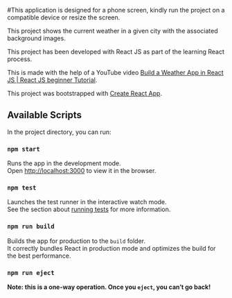 #This application is designed for a phone screen, kindly run the project on a compatible device or resize the screen.

This project shows the current weather in a given city with the associated background images.

This project has been developed with React JS as part of the learning React process.

This is made with the help of a YouTube video [Build a Weather App in React JS | React JS beginner Tutorial](https://www.youtube.com/watch?v=GuA0_Z1llYU).

This project was bootstrapped with [Create React App](https://github.com/facebook/create-react-app).

## Available Scripts

In the project directory, you can run:

### `npm start`

Runs the app in the development mode.<br /> Open [http://localhost:3000](http://localhost:3000) to view it in the browser.

### `npm test`

Launches the test runner in the interactive watch mode.<br /> See the section about [running tests](https://facebook.github.io/create-react-app/docs/running-tests) for more information.

### `npm run build`

Builds the app for production to the `build` folder.<br /> It correctly bundles React in production mode and optimizes the build for the best performance.

### `npm run eject`

**Note: this is a one-way operation. Once you `eject`, you can’t go back!**
